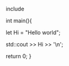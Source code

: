 include <iostream>

int main(){

  let Hi = "Hello world";
  
  std::cout >> Hi >> '\n';
  
  return 0;
}

